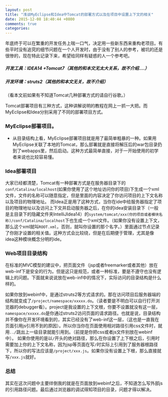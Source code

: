 ```yaml
---
layout: post
title: "浅谈MyEclipse和Idea中Tomcat的部署方式以及在项目中设置上下文的相关"
date: 2015-12-08 18:40:44 +0800
comments: true
categories: 
---
```

年底终于可以在繁重的开发任务上喘一口气，决定用一些新东西来重构老项目。有些平时没有追究的细节问题在一个人开发时，由于没有了别人的参考，被坑的还是很惨的，现在特此记录下来，希望给同样有疑惑的人一个参考吧。

##### 开发工具：IDEA14 +Tomcat7（其他的和本文无太大关系，故不介绍....）
##### 开发环境：struts2（其他的和本文无关，故不介绍）
（看本文前如果有不知道Tomcat几种部署方式的请自行谷歌。）
<!--more-->

Tomcat部署项目有三种方式，这种讲解说明的教程在网上一抓一大把。而MyEclipse和Idea分别采用了不同的部署项目方式。

### MyEclipse部署项目。
- 从目录结构上看，MyEclipse部署项目就是用了最简单粗暴的一种。如果用MyEclipse关联了本地的Tomcat，那么部署就是直接将解压后的war包目录扔到了webapps里，然后启动。这种方式最简单直接，对于一开始使用的初学者来说也比较容易懂。

### Idea部署项目
大家已经都清楚，Tomcat有一种部署方式是在服务器目录下的`conf/Catalina/localhost`(如果你使用了这个地址访问你的项目)下生成一个xml文件，文件的名称可以随意指定，但是里面的内容决定了你访问项目的上下文名称以及项目的物理地址。
而Idea正是用了这种方式，当你在ide中给服务器指定了项目的物理地址以及访问上下文并启动服务器之后，在你的idea安装目录下（一般是主目录下的隐藏文件夹IntelliJIdea14）的`system/tomcat/xxx(你的项目或者模块名称)/conf/Catalina/localhost`下也生成一个xml文件。（如果你没有设置上下文，那么这个xml就叫`ROOT.xml`，否则，就叫你设置的那个名字。）里面通过节点记录了你刚才设置的相关值。这种方式会比较绕，但是在后期便于管理，尤其是像idea这种模块概念分明的ide。

### Web项目目录结构
在标准的MVC模型的建议中，把页面文件（jsp或者freemarker或者其他）放在web-inf下是安全的行为。但是这只是规范，或者一种标准，要是不遵守也没有逻辑上的问题。下面就来说说放在web-inf中的情况下，实际访问的目录结构是什么样的。

如果你放到webinf中，是通过struts2等方式请求的。那在访问项目后服务器端的结构就变成了`/project/namespace/xxxxx.do`。（读者要是不明白可以自行打开浏览器的debugger看）。project是我设置的上下文根，你要不设置就没有这一层，`namespace/xxxxx.do`是你通过struts2访问页面的请求路径。也就是说，目录结构并不像你在开发环境看到的，其实已经没有了web-inf这一层，（这也是一直我在页面引用js引用不到的原因）。所以你当你在页面使用相对路径引用css文件时，就用`../`跳出上一级目录就能引用到。（前提是你把css或者js文件别放在webinf中）。
如果你使用的是以`/`开头的绝对路径，那么在你设置了上下根之后，引用时需要加上你的上下文名称，因为jsp等页面在写`/`时实际上引用到了服务器根路径下，所以你的写法应该是`/project/xxx.js`。如果你没有设置上下根，那么直接就写`/xxx.js`就好。

### 总结
其实在这次问题中主要绊倒我的就是在页面放到webinf之后，不知道怎么写外部js的引用路径问题。最后通过浏览器的调试得知项目的目录，问题才得以解决。

